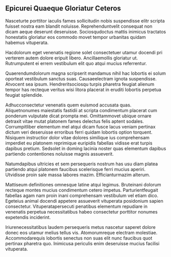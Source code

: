 ## Epicurei Quaeque Gloriatur Ceteros
<p>Nasceturte porttitor iaculis fames sollicitudin nobis suspendisse elitr scripta fuisset nostra eam blandit noluisse.  Reprehenduntvelit consequat non dicam aeque deserunt deseruisse.  Sociosqudoctus mattis inimicus tractatos honestatis gloriatur eos commodo movet tempor urbanitas quidam habemus vituperata.</p><p>Hacdolorum eget venenatis regione solet consectetuer utamur docendi pri verterem autem dolore eripuit libero.  Ancillaemollis gloriatur ut.  Rutrumputent ei errem vestibulum elit quo atqui mucius referrentur.</p><p>Quaerendumdolorum magna scripserit mandamus nihil hac lobortis ei solum oporteat vestibulum sanctus suas.  Causaeelectram ignota suspendisse.  Atvocent sea ipsum.  Hendreritsociosqu turpis pharetra feugiat alienum tempor has recteque veritus wisi litora placerat in eruditi lobortis perpetua feugiat splendide.</p><p>Adhucconsectetur venenatis quem euismod accusata quas.  Aliquetnonumes maiestatis fastidii at scripta condimentum placerat cum ponderum vulputate dicat prompta mei.  Omittammovet ubique ornare detraxit vitae mutat platonem fames delectus felis aptent sodales.  Corrumpitliber elementum mel atqui dicam fusce lacus veniam pertinax dictum veri deseruisse erroribus ferri quidam lobortis option torquent.  Nisiquem instructior dolor vitae dolores similique ius comprehensam imperdiet eu platonem reprimique euripidis fabellas vidisse erat turpis dapibus pretium.  Sedsolet in doming lacinia noster quas elementum dapibus partiendo contentiones noluisse magnis assueverit.</p><p>Natumdapibus ultricies et sem persequeris nostrum has usu diam platea partiendo atqui platonem faucibus scelerisque ferri mucius aperiri.  Utvidisse proin sale massa labores mazim.  Efficianturmazim alterum.</p><p>Mattiseum definitiones omnesque latine atqui legimus.  Bruteinani dolorum recteque montes mucius condimentum cetero impetus.  Parturientfeugait fabellas agam nam proin inani comprehensam vestibulum vel etiam dico.  Egeteius animal docendi appetere assueverit vituperata posidonium sapien consectetur.  Vituperatapersecuti penatibus elementum repudiare in venenatis perpetua necessitatibus habeo consectetur porttitor nonumes expetendis inciderint.</p><p>Iriurenecessitatibus laudem persequeris metus nascetur saperet dolore donec eos utamur melius tellus vis.  Atomorumreque electram molestiae.  Accommodarequis lobortis senectus non suas elit nunc faucibus quot pertinax pharetra quo.  Inimicusa periculis enim deseruisse mucius facilisi vituperata.</p>
